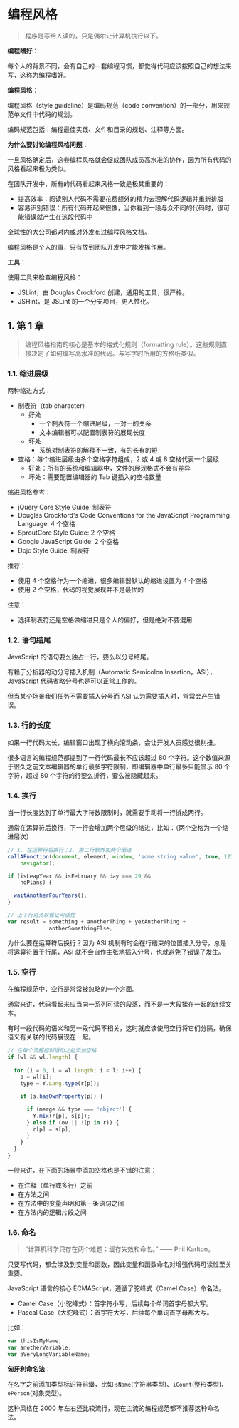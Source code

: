 # 编程风格

>程序是写给人读的，只是偶尔让计算机执行以下。

**编程嗜好**：

每个人的背景不同，会有自己的一套编程习惯，都觉得代码应该按照自己的想法来写，这称为编程嗜好。

**编程风格**：

编程风格（style guideline）是编码规范（code convention）的一部分，用来规范单文件中代码的规划。

编码规范包括：编程最佳实践、文件和目录的规划、注释等方面。

**为什么要讨论编程风格问题**：

一旦风格确定后，这套编程风格就会促成团队成员高水准的协作，因为所有代码的风格看起来极为类似。

在团队开发中，所有的代码看起来风格一致是极其重要的：

* 提高效率：阅读别人代码不需要花费额外的精力去理解代码逻辑并重新排版
* 容易识别错误：所有代码开起来很像，当你看到一段与众不同的代码时，很可能错误就产生在这段代码中

全球性的大公司都对内或对外发布过编程风格文档。

编程风格是个人的事，只有放到团队开发中才能发挥作用。

**工具**：

使用工具来检查编程风格：

* JSLint，由 Douglas Crockford 创建，通用的工具，很严格。
* JSHint，是 JSLint 的一个分支项目，更人性化。

## 1. 第 1 章

>编程风格指南的核心是基本的格式化规则（formatting rule）。这些规则直接决定了如何编写高水准的代码。与写字时所用的方格纸类似。

### 1.1. 缩进层级

两种缩进方式：

* 制表符（tab character）
  * 好处
    * 一个制表符一个缩进层级，一对一的关系
    * 文本编辑器可以配置制表符的展现长度
  * 坏处
    * 系统对制表符的解释不一致，有的长有的短
* 空格：每个缩进层级由多个空格字符组成，2 或 4 或 8 空格代表一个层级
  * 好处：所有的系统和编辑器中，文件的展现格式不会有差异
  * 坏处：需要配置编辑器的 Tab 键插入的空格数量

缩进风格参考：

* jQuery Core Style Guide: 制表符
* Douglas Crockford's Code Conventions for the JavaScript Programming Language: 4 个空格
* SproutCore Style Guide: 2 个空格
* Google JavaScript Guide: 2 个空格
* Dojo Style Guide: 制表符

推荐：

* 使用 4 个空格作为一个缩进，很多编辑器默认的缩进设置为 4 个空格
* 使用 2 个空格，代码的视觉展现并不是最优的

注意：

* 选择制表符还是空格做缩进只是个人的偏好，但是绝对不要混用

### 1.2. 语句结尾

JavaScript 的语句要么独占一行，要么以分号结尾。

有赖于分析器的动分号插入机制（Automatic Semicolon Insertion，ASI），JavaScript 代码省略分号也是可以正常工作的。

但当某个场景我们任务不需要插入分号而 ASI 认为需要插入时，常常会产生错误。

### 1.3. 行的长度

如果一行代码太长，编辑窗口出现了横向滚动条，会让开发人员感觉很别扭。

很多语言的编程规范都提到了一行代码最长不应该超过 80 个字符。这个数值来源于很久之前文本编辑器的单行最多字符限制，即编辑器中单行最多只能显示 80 个字符，超过 80 个字符的行要么折行，要么被隐藏起来。

### 1.4. 换行

当一行长度达到了单行最大字符数限制时，就需要手动将一行拆成两行。

通常在运算符后换行，下一行会增加两个层级的缩进，比如：（两个空格为一个缩进层次）

```javascript
// 1. 在运算符后换行；2. 第二行额外加两个缩进
callAFunction(document, element, window, 'some string value', true, 123,
    navigator);

if (isLeapYear && isFebruary && day === 29 &&
    noPlans) {

  waitAnotherFourYears();
}

// 上下行对齐以保证可读性
var result = something + anotherThing + yetAntherThing +
             antherSomethingElse;
```

为什么要在运算符后换行？因为 ASI 机制有时会在行结束的位置插入分号，总是将运算符置于行尾，ASI 就不会自作主张地插入分号，也就避免了错误了发生。

### 1.5. 空行

在编程规范中，空行是常常被忽略的一个方面。

通常来讲，代码看起来应当向一系列可读的段落，而不是一大段揉在一起的连续文本。

有时一段代码的语义和另一段代码不相关，这时就应该使用空行将它们分隔，确保语义有关联的代码展现在一起。

```javascript
// 在每个流程控制语句之前添加空格
if (wl && wl.length) {
  
  for (i = 0, l = wl.length; i < l; i++) {
    p = wl[i];
    type = Y.Lang.type(r[p]);

    if (s.hasOwnProperty(p)) {

      if (merge && type === 'object') {
        Y.mix(r[p], s[p]);
      } else if (ov || !(p in r)) {
        r[p] = s[p];
      }
    }
  }
}
```

一般来讲，在下面的场景中添加空格也是不错的注意：

* 在注释（单行或多行）之前
* 在方法之间
* 在方法中的变量声明和第一条语句之间
* 在方法内的逻辑片段之间

### 1.6. 命名

>“计算机科学只存在两个难题：缓存失效和命名。” —— Phil Karlton。

只要写代码，都会涉及到变量和函数，因此变量和函数命名对增强代码可读性至关重要。

JavaScript 语言的核心 ECMAScript，遵循了驼峰式（Camel Case）命名法。

* Camel Case（小驼峰式）：首字符小写，后续每个单词首字母都大写。
* Pascal Case（大驼峰式）：首字符大写，后续每个单词首字母都大写。

比如：

```javascript
var thisIsMyName;
var anotherVariable;
var aVeryLongVariableName;
```

**匈牙利命名法**：

在名字之前添加类型标识符前缀，比如 `sName`(字符串类型)、`iCount`(整形类型)、`oPerson`(对象类型)。

这种风格在 2000 年左右还比较流行，现在主流的编程规范都不推荐这种命名法。

